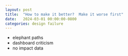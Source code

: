 ```yaml
---
layout: post
title:  "How to make it better?  Make it worse first"
date:   2024-03-01 00:00:00-0800
categories: design failure
---
```


- elephant paths
- dashboard criticism
- no impact data